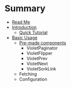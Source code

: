 # Summary

* [Read Me](README.md)
* [Introduction](introduction.md)
   * [Quick Tutorial](tutorial.md)
* [Basic Usage](basic_usage.md)
   * [Pre-made components](pre-made_components.md)
       * VioletPaginator
       * VioletFlipper
       * VioletPrev
       * VioletNext
       * VioletSorkLink
   * Fetching
   * Configuration

